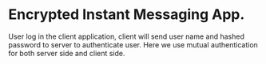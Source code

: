 # Encrypted Instant Messaging App. 

User log in the client application, client will send user name and hashed password to server to authenticate user. Here we use mutual authentication for both server side and client side. 

